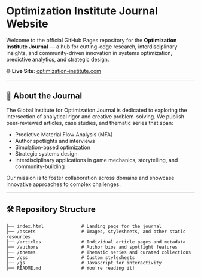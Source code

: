 # Optimization Institute Journal Website

Welcome to the official GitHub Pages repository for the **Optimization Institute Journal** — a hub for cutting-edge research, interdisciplinary insights, and community-driven innovation in systems optimization, predictive analytics, and strategic design.

🌐 **Live Site**: [optimization-institute.com](https://optimization-institute.com)

---

## 📘 About the Journal

The Global Institute for Optimization Journal is dedicated to exploring the intersection of analytical rigor and creative problem-solving. We publish peer-reviewed articles, case studies, and thematic series that span:

- Predictive Material Flow Analysis (MFA)
- Author spotlights and interviews
- Simulation-based optimization
- Strategic systems design
- Interdisciplinary applications in game mechanics, storytelling, and community-building

Our mission is to foster collaboration across domains and showcase innovative approaches to complex challenges.

---

## 🛠️ Repository Structure

```plaintext
├── index.html              # Landing page for the journal
├── /assets                 # Images, stylesheets, and other static resources
├── /articles               # Individual article pages and metadata
├── /authors                # Author bios and spotlight features
├── /themes                 # Thematic series and curated collections
├── /css                    # Custom stylesheets
├── /js                     # JavaScript for interactivity
├── README.md               # You're reading it!
